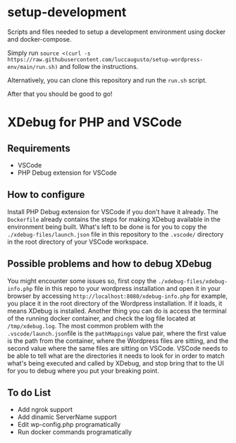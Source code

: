 # setup-development
Scripts and files needed to setup a development environment using docker and docker-compose.

Simply run ```source <(curl -s https://raw.githubusercontent.com/luccaugusto/setup-wordpress-env/main/run.sh)``` and follow the instructions.

Alternatively, you can clone this repository and run the ```run.sh``` script.

After that you should be good to go!

# XDebug for PHP and VSCode
## Requirements
+ VSCode
+ PHP Debug extension for VSCode

## How to configure
Install PHP Debug extension for VSCode if you don't have it already. The ```Dockerfile``` already contains the steps for making XDebug available in the environment being built. What's left to be done is for you to copy the ```./xdebug-files/launch.json``` file in this repository to the ```.vscode/``` directory in the root directory of your VSCode workspace.

## Possible problems and how to debug XDebug
You might encounter some issues so, first copy the ```./xdebug-files/xdebug-info.php``` file in this repo to your wordpress installation and open it in your browser by accessing ```http://localhost:8080/xdebug-info.php``` for example, you place it in the root directory of the Wordpress installation. If it loads, it means XDebug is installed.
Another thing you can do is access the terminal of the running docker container, and check the log file located at ```/tmp/xdebug.log```.
The most common problem with the ```.vscode/launch.json```file is the ```pathMappings``` value pair, where the first value is the path from the container, where the Wordpress files are sitting, and the second value where the same files are sitting on VSCode. VSCode needs to be able to tell what are the directories it needs to look for in order to match what's being executed and called by XDebug, and stop bring that to the UI for you to debug where you put your breaking point.

## To do List
+ Add ngrok support
+ Add dinamic ServerName support
+ Edit wp-config.php programatically
+ Run docker commands programatically
